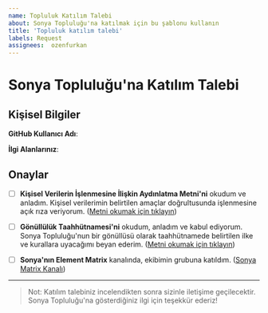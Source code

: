 ```yaml
---
name: Topluluk Katılım Talebi
about: Sonya Topluluğu'na katılmak için bu şablonu kullanın
title: 'Topluluk katılım talebi'
labels: Request
assignees:  ozenfurkan
---
```


# Sonya Topluluğu'na Katılım Talebi

## Kişisel Bilgiler

**GitHub Kullanıcı Adı**: 

**İlgi Alanlarınız**:

## Onaylar

- [ ] **Kişisel Verilerin İşlenmesine İlişkin Aydınlatma Metni'ni** okudum ve anladım. Kişisel verilerimin belirtilen amaçlar doğrultusunda işlenmesine açık rıza veriyorum. ([Metni okumak için tıklayın](../../docs/PRIVACY_POLICY.md))

- [ ] **Gönüllülük Taahhütnamesi'ni** okudum, anladım ve kabul ediyorum. Sonya Topluluğu'nun bir gönüllüsü olarak taahhütnamede belirtilen ilke ve kurallara uyacağımı beyan ederim. ([Metni okumak için tıklayın](../../docs/VOLUNTEER_COMMITMENT.md))

- [ ] **Sonya'nın Element Matrix** kanalında, ekibimin grubuna katıldım. ([Sonya Matrix Kanalı](https://matrix.to/#/#sonya:matrix.org))


---

> Not: Katılım talebiniz incelendikten sonra sizinle iletişime geçilecektir. Sonya Topluluğu'na gösterdiğiniz ilgi için teşekkür ederiz!
